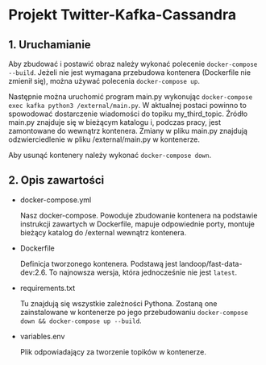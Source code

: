 Projekt Twitter-Kafka-Cassandra
===============================

## 1. Uruchamianie

   Aby zbudować i postawić obraz należy wykonać polecenie `docker-compose --build`. Jeżeli nie jest wymagana przebudowa kontenera (Dockerfile nie zmienił się), można używać polecenia `docker-compose up`.

   Następnie można uruchomić program main.py wykonując `docker-compose exec kafka python3 /external/main.py`. W aktualnej postaci powinno to spowodować dostarczenie wiadomości do topiku my_third_topic. Źródło main.py znajduje się w bieżącym katalogu i, podczas pracy, jest zamontowane do wewnątrz kontenera. Zmiany w pliku main.py znajdują odzwierciedlenie w pliku /external/main.py w kontenerze. 

   Aby usunąć kontenery należy wykonać `docker-compose down`.

## 2. Opis zawartości

   - docker-compose.yml

     Nasz docker-compose. Powoduje zbudowanie kontenera na podstawie instrukcji zawartych w Dockerfile, mapuje odpowiednie porty, montuje bieżący katalog do /external wewnątrz kontenera.

   - Dockerfile

     Definicja tworzonego kontenera. Podstawą jest landoop/fast-data-dev:2.6. To najnowsza wersja, która jednocześnie nie jest `latest`.

   - requirements.txt

     Tu znajdują się wszystkie zależności Pythona. Zostaną one zainstalowane w kontenerze po jego przebudowaniu `docker-compose down && docker-compose up --build`.

   - variables.env

     Plik odpowiadający za tworzenie topików w kontenerze. 